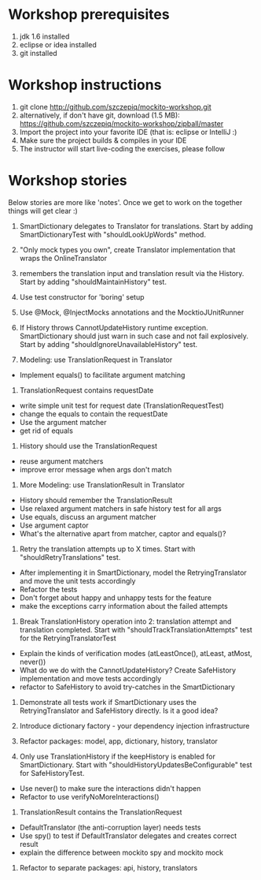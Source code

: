 # Workshop prerequisites

1. jdk 1.6 installed
1. eclipse or idea installed
1. git installed

# Workshop instructions

1. git clone http://github.com/szczepiq/mockito-workshop.git
1. alternatively, if don't have git, download (1.5 MB): https://github.com/szczepiq/mockito-workshop/zipball/master
1. Import the project into your favorite IDE (that is: eclipse or IntelliJ :)
1. Make sure the project builds & compiles in your IDE
1. The instructor will start live-coding the exercises, please follow

# Workshop stories

Below stories are more like 'notes'. Once we get to work on the together things will get clear :)

1. SmartDictionary delegates to Translator for translations. Start by adding SmartDictionaryTest with "shouldLookUpWords" method.
1. "Only mock types you own", create Translator implementation that wraps the OnlineTranslator
1. remembers the translation input and translation result via the History. Start by adding "shouldMaintainHistory" test.
1. Use test constructor for 'boring' setup
1. Use @Mock, @InjectMocks annotations and the MocktioJUnitRunner

1. If History throws CannotUpdateHistory runtime exception. SmartDictionary should just warn in such case and not fail explosively. Start by adding "shouldIgnoreUnavailableHistory" test.

1. Modeling: use TranslationRequest in Translator
 * Implement equals() to facilitate argument matching

1. TranslationRequest contains requestDate
 * write simple unit test for request date (TranslationRequestTest)
 * change the equals to contain the requestDate
 * Use the argument matcher
 * get rid of equals

1. History should use the TranslationRequest
 * reuse argument matchers
 * improve error message when args don't match

1. More Modeling: use TranslationResult in Translator
 * History should remember the TranslationResult
 * Use relaxed argument matchers in safe history test for all args
 * Use equals, discuss an argument matcher
 * Use argument captor
 * What's the alternative apart from matcher, captor and equals()?

1. Retry the translation attempts up to X times. Start with "shouldRetryTranslations" test.

 * After implementing it in SmartDictionary, model the RetryingTranslator and move the unit tests accordingly
 * Refactor the tests
 * Don't forget about happy and unhappy tests for the feature
 * make the exceptions carry information about the failed attempts

1. Break TranslationHistory operation into 2: translation attempt and translation completed. Start with "shouldTrackTranslationAttempts" test for the RetryingTranslatorTest
 * Explain the kinds of verification modes (atLeastOnce(), atLeast, atMost, never())
 * What do we do with the CannotUpdateHistory? Create SafeHistory implementation and move tests accordingly
 * refactor to SafeHistory to avoid try-catches in the SmartDictionary

1. Demonstrate all tests work if SmartDictionary uses the RetryingTranslator and SafeHistory directly. Is it a good idea?
1. Introduce dictionary factory - your dependency injection infrastructure
1. Refactor packages: model, app, dictionary, history, translator

1. Only use TranslationHistory if the keepHistory is enabled for SmartDictionary. Start with "shouldHistoryUpdatesBeConfigurable" test for SafeHistoryTest.
 * Use never() to make sure the interactions didn't happen
 * Refactor to use verifyNoMoreInteractions()

1. TranslationResult contains the TranslationRequest
 * DefaultTranslator (the anti-corruption layer) needs tests
 * Use spy() to test if DefaultTranslator delegates and creates correct result
 * explain the difference between mockito spy and mockito mock

1. Refactor to separate packages: api, history, translators